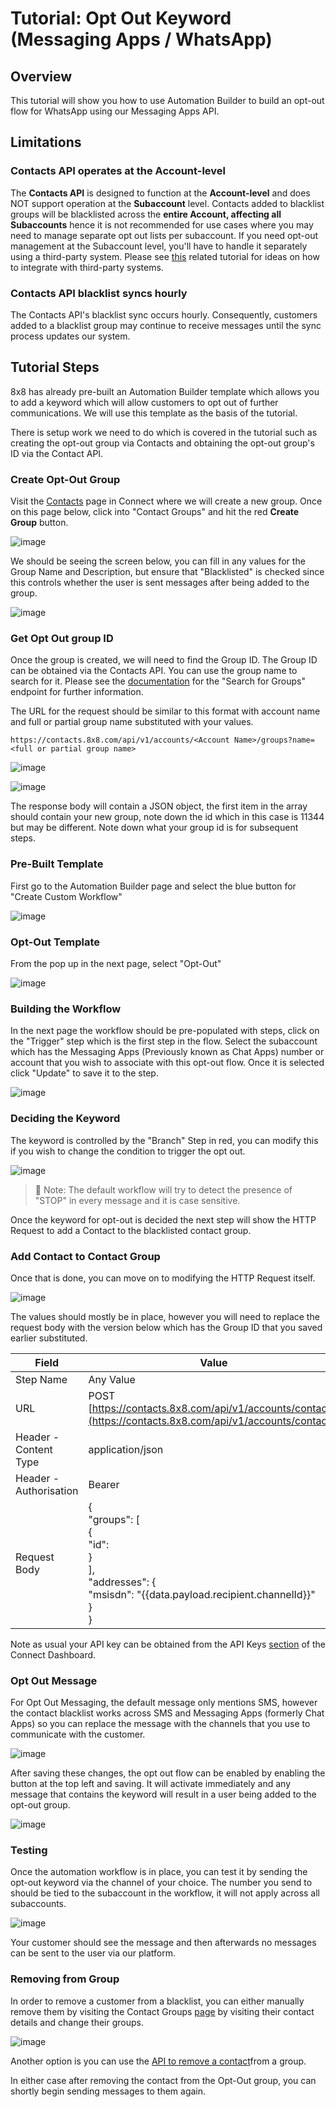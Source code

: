 # Tutorial: Opt Out Keyword (Messaging Apps / WhatsApp)

## Overview

This tutorial will show you how to use Automation Builder to build an opt-out flow for WhatsApp using our Messaging Apps API.

## Limitations

### Contacts API operates at the Account-level

The **Contacts API** is designed to function at the **Account-level** and does NOT support operation at the **Subaccount** level. Contacts added to blacklist groups will be blacklisted across the **entire Account, affecting all Subaccounts** hence it is not recommended for use cases where you may need to manage separate opt out lists per subaccount. If you need opt-out management at the Subaccount level, you'll have to handle it separately using a third-party system. Please see [this](tutorial-opt-out-keyword-messaging-apps-whatsapp-for-third-party-system) related tutorial for ideas on how to integrate with third-party systems.

### Contacts API blacklist syncs hourly

The Contacts API's blacklist sync occurs hourly. Consequently, customers added to a blacklist group may continue to receive messages until the sync process updates our system.

## Tutorial Steps

8x8 has already pre-built an Automation Builder template which allows you to add a keyword which will allow customers to opt out of further communications. We will use this template as the basis of the tutorial.

There is setup work we need to do which is covered in the tutorial such as creating the opt-out group via Contacts and obtaining the opt-out group's ID via the Contact API.

### Create Opt-Out Group

Visit the [Contacts](https://connect.8x8.com/messaging/contacts) page in Connect where we will create a new group. Once on this page below, click into "Contact Groups" and hit the red **Create Group** button.

![image](../images/2a52aeb-image.png)

We should be seeing the screen below, you can fill in any values for the Group Name and Description, but ensure that "Blacklisted" is checked since this controls whether the user is sent messages after being added to the group.

![image](../images/83ef638-image.png)

### Get Opt Out group ID

Once the group is created, we will need to find the Group ID. The Group ID can be obtained via the Contacts API. You can use the group name to search for it. Please see the [documentation](/connect/reference/search-groups) for the "Search for Groups" endpoint for further information.

The URL for the request should be similar to this format with account name and full or partial group name substituted with your values.

```text
https://contacts.8x8.com/api/v1/accounts/<Account Name>/groups?name=<full or partial group name>
```

![image](../images/77f1706-image.png)

![image](../images/22c1d2e-image.png)

The response body will contain a JSON object, the first item in the array should contain your new group, note down the id which in this case is 11344 but may be different. Note down what your group id is for subsequent steps.

### Pre-Built Template

First go to the Automation Builder page and select the blue button for "Create Custom Workflow"

![image](../images/ee8fa19-image.png)

### Opt-Out Template

From the pop up in the next page, select "Opt-Out"

![image](../images/048deb9-image.png)

### Building the Workflow

In the next page the workflow should be pre-populated with steps, click on the "Trigger" step which is the first step in the flow. Select the subaccount which has the Messaging Apps (Previously known as Chat Apps) number or account that you wish to associate with this opt-out flow. Once it is selected click "Update" to save it to the step.

![image](../images/ac16be8-image.png)

### Deciding the Keyword

The keyword is controlled by the "Branch" Step in red, you can modify this if you wish to change the condition to trigger the opt out.

![image](../images/adf4912-image.png)

>
> 📘 Note: The default workflow will try to detect the presence of "STOP" in every message and it is case sensitive.
>

Once the keyword for opt-out is decided the next step will show the HTTP Request to add a Contact to the blacklisted contact group.

### Add Contact to Contact Group

Once that is done, you can move on to modifying the HTTP Request itself.

![image](../images/ff7058a-image.png)

The values should mostly be in place, however you will need to replace the request body with the version below which has the Group ID that you saved earlier substituted.

| Field | Value |
| --- | --- |
| Step Name | Any Value |
| URL | POST [https://contacts.8x8.com/api/v1/accounts/contacts](https://contacts.8x8.com/api/v1/accounts/contacts) |
| Header - Content Type | application/json |
| Header - Authorisation | Bearer  |
| Request Body | {<br>"groups": [<br>{<br>"id": <br>}<br>],<br>"addresses": {<br>"msisdn": "{{data.payload.recipient.channelId}}"<br>}<br>} |

Note as usual your API key can be obtained from the API Keys [section](https://connect.8x8.com/messaging/api-keys) of the Connect Dashboard.

### Opt Out Message

For Opt Out Messaging, the default message only mentions SMS, however the contact blacklist works across SMS and Messaging Apps (formerly Chat Apps) so you can replace the message with the channels that you use to communicate with the customer.

![image](../images/e84f2ec-image.png)

After saving these changes, the opt out flow can be enabled by enabling the button at the top left and saving. It will activate immediately and any message that contains the keyword will result in a user being added to the opt-out group.

![image](../images/6ab46c8-image.png)

### Testing

Once the automation workflow is in place, you can test it by sending the opt-out keyword via the channel of your choice. The number you send to should be tied to the subaccount in the workflow, it will not apply across all subaccounts.

![image](../images/4e2737c-image.png)

Your customer should see the message and then afterwards no messages can be sent to the user via our platform.

### Removing from Group

In order to remove a customer from a blacklist, you can either manually remove them by visiting the Contact Groups [page](https://connect.8x8.com/messaging/contacts) by visiting their contact details and change their groups.

![image](../images/fff26d8-image.png)

Another option is you can use the [API to remove a contact](/connect/reference/delete-contacts-from-group)from a group.

In either case after removing the contact from the Opt-Out group, you can shortly begin sending messages to them again.
